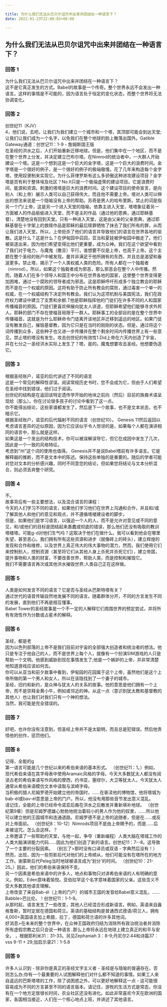 ```yaml
---

title: 为什么我们无法从巴贝尔诅咒中出来并团结在一种语言下？
date: 2022-01-23T22:08:03+08:00

---
```





## 为什么我们无法从巴贝尔诅咒中出来并团结在一种语言下？  
### 回答 1
为什么我们无法从巴贝尔诅咒中出来并团结在一种语言下？  
这不是它真正发生的方式。Babel的故事是一个传奇。整个世界永远不会发出一种语言。这样的事情是不可能的，因为语言处于恒定的变化状态，而整个世界将无法协调变化。  
### 回答 2
创世纪11（KJV）  
4，他们说，去吧，让我们为我们建立一个城市和一个塔，其顶部可能会到达天堂;让我们让我们成为一个名字，以免我们在整个地球的脸上散落出国外。Gatible Gateway通道：创世记11：1-9  - 詹姆斯国王版  
在圣经的洪水之后，人们开始重新迁移地球。但是，他们集中在一个地区，而不是在整个世界上分发，并决定建立巴布尔塔。在Nimrod的统治者中，一大群人开始建设一个塔。这是一个想到这是一个巨大的金字塔，这是一个巨大的浪费时间。金字塔是一个很好的例子，是一个很好的例子的极端傲慢。花了几年来构造每个金字塔，使用奴隶制来实现它。为什么菲律罗斯有这么多骄傲这种进攻建设项目？金字塔是否有利于整体埃及社区？No.It只是一个极端虚荣的建设项目。它是浪费时间，能源和资源。刺激的塔塔是巨大的浪费时间。这个建设项目的使命宣言，是向别人（和上帝）展示人类可以自己获得伟大，而且他不需要上帝。塔对人类可以伸出的想法来说是一个隐喻没有上帝的帮助。苏奇是男人的哈布里斯。禁止的词是指另一个门/上帝，这是另一个进入天堂的隐喻。依靠主进入天堂，塔塔象征着另一方面被人的作品偷偷进入天堂，而不是主的作品（通过他的恩典，通过耶稣基督）。清楚地没有回到天堂。只有一种进入天堂，这是由父亲的父亲恩典，通过耶稣基督在十字架上的救赎作品是耶稣的最后赎罪牺牲了抹去了我们所有的罪，从而让我们进入天堂。所以，上帝扼杀了他们的语言并导致他们的语言在世界各地的驱散。这是什么？这是什么？在伊甸园中召回，亚当和夏娃被伊甸园中搬走了。他们被驱逐出来，因为他们希望变得比他们更重要，成为众神。我们在这个欲望中看到了我们对于电力，与魔鬼（撒旦）平行，谁想要不仅是上帝，也高于上帝。这个主题在整个圣经的账户中被发现。曼并非满足于他所拥有的东西，并且总是渴望和垂涎更多。禁止塔，揭示了一个人类权威人类的危险。所有人都在一个独裁者（nimrod）。所以，如果这个独裁者成为邪恶，那么邪恶会在整个人中传播。然而，随着人们在多个领导人和国王中分布在世界各地的国家，这使整个世界变得更加困难，通过一个腐败的领导者成为邪恶。这是耶稣呼吁形成多个独立教会的耶稣而不是在一个权威的原因。这将有助于防止所有教会的腐败，通过毒害一个单一的权威，在一个权威结构下决定所有教会。我们认为这项机制与美国宪法，我们在政府权力建设中建立了支票和余额.T他是耶稣指挥他的门徒们在许多不同的人和国家传播福音的原因。门徒们更喜欢伸展向犹太人讲道，但耶稣希望他们能够寻求外邦人。耶稣的部门不存在使福音局限于一群人。耶稣事工的全部目的是在整个世界中传播福音。这就是为什么耶稣命令门徒离开该地区并迁移到遥远的地区。如果门徒没有散​​发自己，摧毁基督教，因为它只是在当时的刚刚的状态。但是，通过将这个词传播到众多，这些种子也又进一步传播并在整个剩余时间内传播世界上有一些意见，禁止塔的塔没有发生。攻击创世纪的有效性1.Did上帝在六天内创造了宇宙，并在七分之一圣经洪水实际上发生了？嗯，是的。魔鬼想要攻击圣经。他想要伪造它。  
### 回答 3
根据圣经账户，诺亚的后代讲述了不同的语言  
这是一个常见的解释性谬误。阅读常规历史书时，您不会成为它，但由于人们希望在圣经中找到错误，他们过于阅读。  
创世纪的结构是在返回该特定遗传学开始的地块之前向（然后）目前的族裔术语呈现给（那么）。你在讨论很多孩子的讨论中看到了这一点。  
你不能得出结论，这些家谱都发生了，然后是下一个故事，也不是文本状态，也不暗示它。  
根据圣经账户，诺亚的后代辐射不同的语言（创世纪10）。 Genesis 11然后返回以考虑语言差异的近似原因，因为它应该似乎令人惊讶的是，如果每个人都在演讲相同的语言中，那么就是这样。  
如果这是一个发出的结构技术，你可以被误解误导它，但它在成因中发生了几次，因此是一个一致的风格特征。  
考虑到“州”这个词的使用也值得。 Genesis并不是说Babel塔前有许多语言。它是解释器的推断，而不是文本中的陈述。保持这些单独的是重要的。随后的学者可能对您对文本的分析感兴趣，同时不同意您的结论，但如果您将结论与文本分析混合，则必须丢弃整个研究。  
### 回答 4
不。  
故事背后有一些主要想法，以及混合语言的课程：  
今天的人们学习不同的语言，如果他们学习他们在世界上沟通和合作，并且和/或了解其他人和他们的意见和观点，并不遵循塔楼建设者的脚步。  
但是，如果他们是学习语言，以强迫一个人的人，而不是允许对意见或不同的意见，和/或他们的目标是团结起来愚蠢或彻底的错误，那么他们还没有吸取的教训塔楼塔。可能g-d对他们生气吗？这取决于他们在做什么。我可以看到他会在哪里失望，甚至恶心。我们拥有所有这些资源和进步（就像砖上的砖头），建立辉煌的发现和合作和维修，以及世界上真正伟大的伟大事物的潜力，然而，我们使用它们来控制别人，控制资源（甚至将它们从其他人身上杀死并杀死它们），建立帝国，提升事物和人类的财富，不要改善世界，帮助人类，而是控制和摧毁它。  
我们不需要语言再次或其他洪水摧毁世界;人类自己正在这样做。  
### 回答 5
人类是如何发言不同的语言？它是否与圣经从巴斯特塔有关？  
通过世代的语音传输自然地发展不同的语言。随着群体分开，不同的方言发生不同的发展，直到他们不再是相互懂事。  
Babel Tower的圣经故事是一个不一定的人解释它们周围世界的预定尝试，并将所有有效性作为分数或占星术的解释。  
### 回答 6
圣经，都是老  
因为以色列部落的上帝不是我们目前对宇宙的全部强大创造者和统治者的想法。他只是专注于他自己的人，而不是世界上每个人，就像有一个扮演SIM游戏的人只是帮助一个文明。他感到威胁到现在事情发生了;他是一个嫉妒的上帝，并非常清楚地知道游戏应该如何去。  
你可以从亚当和前夕故事中看到，伊甸园的花园属于这个上帝，虽然他们是这个上帝所做的第一个男人和女人，所以在该隐找到了一个妻子的城市。  
圣经，旧约和新约，是众神与犹太人的关系的故事。他的意思是他们拥有一个上帝，而不是崇拜金黄小牛，例如或邻近的神。从这一点（意识到犹太教和基督教的其他人）也让我们对我们只有一个神的想法。  
当然，我可能是完全错误的。  
### 回答 7
好吧，也许你没有注意到，但圣经上帝并不是太聪明，而且总是犯错误。然后他责怪他的创作，惩罚他们。  
### 回答 8
记得，全能的g  
第一语言可能是几个世纪以来的希伯来语的基本形式。 （创世纪11：1。）例如，现代希伯来语在其字母表中使用Aramaic风格的字母。今天大多数犹太人都没有阅读古老的希伯来语写作风格的摩西，约书亚，塞缪尔，大卫等犹太人，今天犹太人通常从希伯来语模仿文本中读取与滨崎字母。  
当积极的猎人尼姆罗德开始建立他的帝国时，......在亵渎他的博物馆，他将塔城为bab-él或bav-él意思是上帝的门户。所以，他没有用那些音节发出意义混乱。  
请记住，全能的上帝已经命令诺亚后裔在洪水之后散发并重新填补地球。 （创世纪第9章）但是尼姆罗德雄心勃勃地统治着较小的男人作为他的奴隶，......所以他可以建立他的王国城市和连通道路。尼姆罗德不是上帝的追随者，但是在......或反对上帝面前。 （创世纪8：10-12）Nimrods项目不是由上帝赐予的，而是......后来被诅咒。怎么会这样。？  
上帝邀请了一些帮助的天堂，与他一起，争夺（重新编程）人类大脑在塔城工作的人类大脑演讲能力代码......因此为他们创造了新的语言。创世纪11：7--8。这导致了一个主要的分裂因素。 （别忘了>那时没有口译员或双语 - 字典然后没有！）  
然而，出现，因为一些剪影后代对他们的上帝顺从，他们可能没有在塔所在的地方工作。谢蒙斯后代Peleg当时地球被语言成为'划分'的时间。 （创世纪10：21-25。）因此，他们的希伯来语保持不变。  
另一个因素是希伯来语中的许多人，地点和事物只对讲希伯来语的人有明确的意义。例如，Eden意味着愉悦。亚伯拉罕这个名字意味着国家的父亲。这些含义不受大多数​​其他语言理解。  
上帝改变了来自Bab-él（上帝的门户）的城市王国的发音给Babel意义混乱，...... Babble>巴比伦。！创世纪11：1-1-9。  
从那时起，语言发生了一些改变，其他人已经混合形成新语言。例如，英语来自盎格鲁斯，暂时定居在德国和荷兰。英语的基础结构是普通西式德语/荷兰人，拥有4,000+英国语言加上希腊，拉丁，德国和荷兰语的许多其他词。  
好消息>在未来的整个世界中，在众神王国政府归结为消除所有政治统治者并消除所有虚假宗教之后只会说一种语言..那么上帝将永远在地球上建立真正的和平与安全。 ，根据耶利米31：31-33。另见Zephaniah 3：8-9;丹尼尔2:44和诗篇37：vss 9-11 + 29;加启示录21：1-5.8  
### 回答 9
许多人认识到 - 除非你是真正的圣经文字主义者 - 圣经是与隐喻的普遍存在。否则怎么办;你有一个最重要的人试图解释他们对什么都不知道的事情。如果工人来自遥远的巴斯塔塔的工作，除了说困惑之外，可以更好地解释这一点 - 这可能很容易成为不同的方言甚至不同的语言版本。请记住，游牧的生活方式是常态，你没有在一个地方定居很长时间，农业社区还没有进化。如此非常喜欢今天在欧洲的国家，各国相当接近，人们在一个核心地点上班，并讲述了其他语言。  
